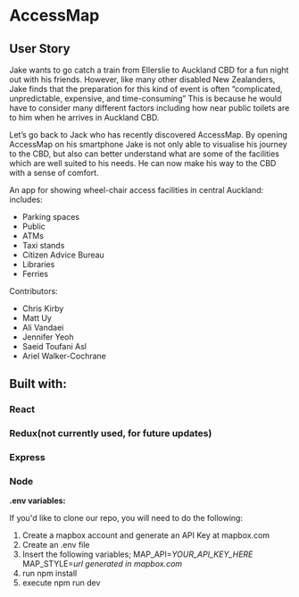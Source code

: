 # AccessMap

## User Story

Jake wants to go catch a train from Ellerslie to Auckland CBD for a fun night out with his friends. 
However, like many other disabled New Zealanders, Jake finds that the preparation for this kind of event is often “complicated, unpredictable, expensive, and time-consuming” 
This is because he would have to consider many different factors including how near public toilets are to him when he arrives in Auckland CBD.

Let’s go back to Jack who has recently discovered AccessMap. By opening AccessMap on his smartphone Jake is not only able to visualise his journey to the CBD, but also can better understand what are some of the facilities which are well suited to his needs. He can now make his way to the CBD with a sense of comfort.


An app for showing wheel-chair access facilities in central Auckland:
includes:

- Parking spaces
- Public
- ATMs
- Taxi stands
- Citizen Advice Bureau
- Libraries
- Ferries

Contributors:
- Chris Kirby
- Matt Uy
- Ali Vandaei
- Jennifer Yeoh
- Saeid Toufani Asl
- Ariel Walker-Cochrane

## Built with:

### React
### Redux(not currently used, for future updates)
### Express
### Node

**.env variables:**

If you'd like to clone our repo, you will need to do the following:

1. Create a mapbox account and generate an API Key at mapbox.com
2. Create an .env file
3. Insert the following variables;
      MAP_API=*YOUR_API_KEY_HERE*
      MAP_STYLE=*url generated in mapbox.com*
4. run npm install
5. execute npm run dev

